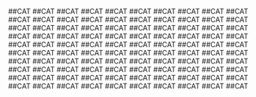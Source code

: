 ##CAT
##CAT
##CAT
##CAT
##CAT
##CAT
##CAT
##CAT
##CAT
##CAT
##CAT
##CAT
##CAT
##CAT
##CAT
##CAT
##CAT
##CAT
##CAT
##CAT
##CAT
##CAT
##CAT
##CAT
##CAT
##CAT
##CAT
##CAT
##CAT
##CAT
##CAT
##CAT
##CAT
##CAT
##CAT
##CAT
##CAT
##CAT
##CAT
##CAT
##CAT
##CAT
##CAT
##CAT
##CAT
##CAT
##CAT
##CAT
##CAT
##CAT
##CAT
##CAT
##CAT
##CAT
##CAT
##CAT
##CAT
##CAT
##CAT
##CAT
##CAT
##CAT
##CAT
##CAT
##CAT
##CAT
##CAT
##CAT
##CAT
##CAT
##CAT
##CAT
##CAT
##CAT
##CAT
##CAT
##CAT
##CAT
##CAT
##CAT
##CAT
##CAT
##CAT
##CAT
##CAT
##CAT
##CAT
##CAT
##CAT
##CAT
##CAT
##CAT
##CAT
##CAT
##CAT
##CAT
##CAT
##CAT
##CAT
##CAT
